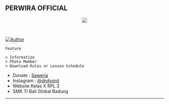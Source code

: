 ## PERWIRA OFFICIAL

<p align="center">
<a href="https://github.com/DandyPradnyana"><img src="https://perwiraofficial.github.io/class/foto/logo.jpg"></a>
</p>
<br>

<a href="https://github.com/DandyPradnyana"><img title="Author" src="https://img.shields.io/badge/AUTHOR-DNDY-aqua?style=for-the-badge&logo=github" size="200px"></a>

```
Feature

> Information
> Photo Member
> Download Rules or Lesson Schedule
```
* Donate : [Saweria](https://saweria.co/DndPrd)
* Instagram : [@dndyprd](https://www.instagram.com/dndyprd)
* Website Kelas X RPL 2 
* SMK TI Bali Global Badung 

---
